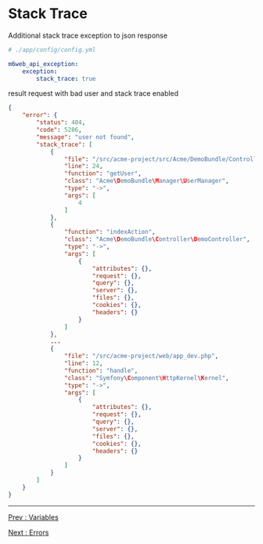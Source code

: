 # Stack Trace

Additional stack trace exception to json response

```yaml
# ./app/config/config.yml

m6web_api_exception:
    exception:
        stack_trace: true
```

result request with bad user and stack trace enabled

```json
{
    "error": {
        "status": 404,
        "code": 5286,
        "message": "user not found",
        "stack_trace": [
            {
                "file": "/src/acme-project/src/Acme/DemoBundle/Controller/DemoController.php",
                "line": 24,
                "function": "getUser",
                "class": "Acme\DemoBundle\Manager\UserManager",
                "type": "->",
                "args": [
                    4
                ]
            },
            {
                "function": "indexAction",
                "class": "Acme\DemoBundle\Controller\DemoController",
                "type": "->",
                "args": [
                    {
                        "attributes": {},
                        "request": {},
                        "query": {},
                        "server": {},
                        "files": {},
                        "cookies": {},
                        "headers": {}
                    }
                ]
            },
            ...
            {
                "file": "/src/acme-project/web/app_dev.php",
                "line": 12,
                "function": "handle",
                "class": "Symfony\Component\HttpKernel\Kernel",
                "type": "->",
                "args": [
                    {
                        "attributes": {},
                        "request": {},
                        "query": {},
                        "server": {},
                        "files": {},
                        "cookies": {},
                        "headers": {}
                    }
                ]
            }
        ]
    }
}
```

---

[Prev : Variables](https://github.com/M6Web/ApiExceptionBundle/blob/master/Resources/doc/variables.md)

[Next : Errors](https://github.com/M6Web/ApiExceptionBundle/blob/master/Resources/doc/errors.md)
